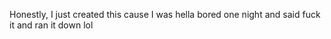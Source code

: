 Honestly, I just created this cause I was hella bored one night and said fuck it and ran it down lol
